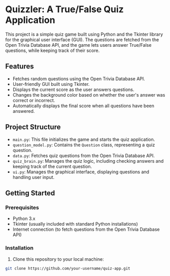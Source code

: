 # Quizzler: A True/False Quiz Application

This project is a simple quiz game built using Python and the Tkinter library for the graphical user interface (GUI). The questions are fetched from the Open Trivia Database API, and the game lets users answer True/False questions, while keeping track of their score.

## Features

- Fetches random questions using the Open Trivia Database API.
- User-friendly GUI built using Tkinter.
- Displays the current score as the user answers questions.
- Changes the background color based on whether the user's answer was correct or incorrect.
- Automatically displays the final score when all questions have been answered.

## Project Structure

- `main.py`: This file initializes the game and starts the quiz application.
- `question_model.py`: Contains the `Question` class, representing a quiz question.
- `data.py`: Fetches quiz questions from the Open Trivia Database API.
- `quiz_brain.py`: Manages the quiz logic, including checking answers and keeping track of the current question.
- `ui.py`: Manages the graphical interface, displaying questions and handling user input.

## Getting Started

### Prerequisites

- Python 3.x
- Tkinter (usually included with standard Python installations)
- Internet connection (to fetch questions from the Open Trivia Database API)

### Installation

1. Clone this repository to your local machine:

```bash
git clone https://github.com/your-username/quiz-app.git

